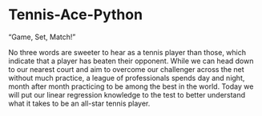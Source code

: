 # Tennis-Ace-Python

“Game, Set, Match!”

No three words are sweeter to hear as a tennis player than those, which indicate that a player has beaten their opponent. While we can head down to our nearest court and aim to overcome our challenger across the net without much practice, a league of professionals spends day and night, month after month practicing to be among the best in the world. Today we  will put our linear regression knowledge to the test to better understand what it takes to be an all-star tennis player.
